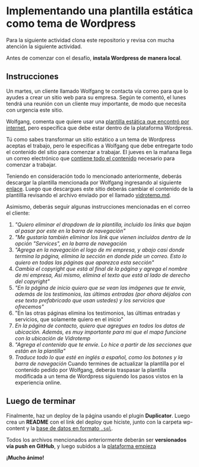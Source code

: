 # Implementando una plantilla estática como tema de Wordpress

Para la siguiente actividad clona este repositorio y revisa con mucha atención la siguiente actividad.

Antes de comenzar con el desafío, **instala Wordpress de manera local**. 

## Instrucciones

Un martes, un cliente llamado Wolfgang te contacta vía correo para que lo ayudes a crear un sitio web para su empresa. Según te comentó, el lunes tendrá una reunión con un cliente muy importante, de modo que necesita con urgencia este sitio.

Wolfgang, comenta que quiere usar una [plantilla estática que encontró por internet](https://www.free-css.com/free-css-templates/page228/beryllium), pero especifica que debe estar dentro de la plataforma Wordpress.

Tú como sabes transformar un sitio estático a un tema de Wordpress aceptas el trabajo, pero le especificas a Wolfgang que debe entregarte todo el contenido del sitio para comenzar a trabajar. El jueves en la mañana llega un correo electrónico que [contiene todo el contenido](contenido_sitio) necesario para comenzar a trabajar.

Teniendo en consideración todo lo mencionado anteriormente, deberás descargar la plantilla mencionada por Wolfgang ingresando al siguiente [enlace](https://www.free-css.com/assets/files/free-css-templates/download/page228/beryllium.zip). Luego que descargues este sitio deberás cambiar el contenido de la plantillla revisando el archivo enviado por el llamado [vidrotemp.md](contenido_sitio/vidrotemp.md).

Asimismo, deberás seguir algunas instrucciones mencionadas en el correo el cliente:

1. *"Quiero eliminar el dropdown de la plantilla, incluido los links que bajan al pasar por este en la barra de navegación"*
2. *"Me gustaría también eliminar los link que vienen incluídos dentro de la opción "Services", en la barra de navegación*
3. *"Agrega en la navegación el logo de mi empresa, y abajo casi donde termina la página, elimina la sección en donde pide un correo. Esto lo quiero en todas las páginas que aparezca esta sección"*
4. *Cambia el copyright que está al final de la página y agrega el nombre de mi empresa, Asi mismo, elimina el texto que está al lado de derecho del copyright"*
5. *"En la página de inicio quiero que se vean las imágenes que te envíe, además de los testimonios, las últimas entradas (por ahora déjalos con ese texto prefabricado que usan ustedes) y los servicios que ofrecemos"*
6. "En las otras páginas elimina los testimonios, las últimas entradas y servicios, que solamente quiero en el inicio"
7. *En la página de contacto, quiero que agregues en todos los datos de ubicación. Además, es muy importante para mi que el mapa funcione con la ubicación de Vidrotemp*
8. *"Agrega el contenido que te envíe. Lo hice a partir de las secciones que están en la plantilla"*
9. *Traduce todo lo que esté en inglés a español, como los botones y la barra de navegación*
Cuando termines de actualizar la plantilla por el contenido pedido por Wolfgang, deberás traspasar la plantilla modificada a un tema de Wordpress siguiendo los pasos vistos en la experiencia online.

## Luego de terminar

Finalmente, haz un deploy de la página usando el plugin **Duplicator**. Luego crea un **README** con el link del deploy que hiciste, junto con la carpeta wp-content y la [base de datos en formato `.sql`](https://cl.godaddy.com/help/exportar-mis-bases-de-datos-mysql-1487). 

Todos los archivos mencionados anteriormente deberán ser **versionados vía push en GitHub**, y luego subidos a la [plataforma empieza](http://empieza.desafiolatam.com/)

**¡Mucho ánimo!**
